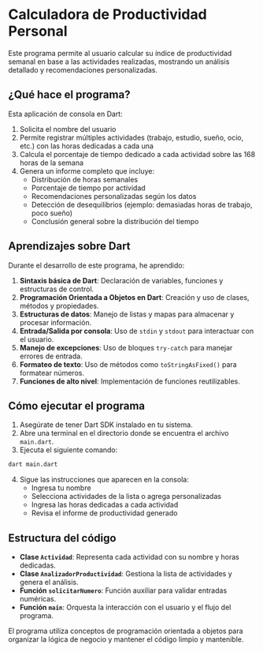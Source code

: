 # Calculadora de Productividad Personal

Este programa permite al usuario calcular su índice de productividad semanal en base a las actividades realizadas, mostrando un análisis detallado y recomendaciones personalizadas.

## ¿Qué hace el programa?

Esta aplicación de consola en Dart:

1. Solicita el nombre del usuario
2. Permite registrar múltiples actividades (trabajo, estudio, sueño, ocio, etc.) con las horas dedicadas a cada una
3. Calcula el porcentaje de tiempo dedicado a cada actividad sobre las 168 horas de la semana
4. Genera un informe completo que incluye:
   - Distribución de horas semanales
   - Porcentaje de tiempo por actividad
   - Recomendaciones personalizadas según los datos
   - Detección de desequilibrios (ejemplo: demasiadas horas de trabajo, poco sueño)
   - Conclusión general sobre la distribución del tiempo

## Aprendizajes sobre Dart

Durante el desarrollo de este programa, he aprendido:

1. **Sintaxis básica de Dart**: Declaración de variables, funciones y estructuras de control.
2. **Programación Orientada a Objetos en Dart**: Creación y uso de clases, métodos y propiedades.
3. **Estructuras de datos**: Manejo de listas y mapas para almacenar y procesar información.
4. **Entrada/Salida por consola**: Uso de `stdin` y `stdout` para interactuar con el usuario.
5. **Manejo de excepciones**: Uso de bloques `try-catch` para manejar errores de entrada.
6. **Formateo de texto**: Uso de métodos como `toStringAsFixed()` para formatear números.
7. **Funciones de alto nivel**: Implementación de funciones reutilizables.

## Cómo ejecutar el programa

1. Asegúrate de tener Dart SDK instalado en tu sistema.
2. Abre una terminal en el directorio donde se encuentra el archivo `main.dart`.
3. Ejecuta el siguiente comando:

```bash
dart main.dart
```

4. Sigue las instrucciones que aparecen en la consola:
   - Ingresa tu nombre
   - Selecciona actividades de la lista o agrega personalizadas
   - Ingresa las horas dedicadas a cada actividad
   - Revisa el informe de productividad generado

## Estructura del código

- **Clase `Actividad`**: Representa cada actividad con su nombre y horas dedicadas.
- **Clase `AnalizadorProductividad`**: Gestiona la lista de actividades y genera el análisis.
- **Función `solicitarNumero`**: Función auxiliar para validar entradas numéricas.
- **Función `main`**: Orquesta la interacción con el usuario y el flujo del programa.

El programa utiliza conceptos de programación orientada a objetos para organizar la lógica de negocio y mantener el código limpio y mantenible.